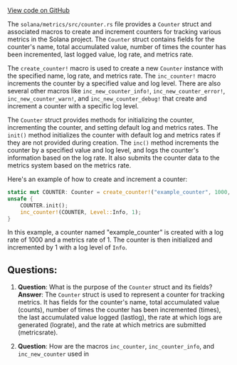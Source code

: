 [View code on GitHub](https://github.com/solana-labs/solana/blob/master/metrics/src/counter.rs)

The `solana/metrics/src/counter.rs` file provides a `Counter` struct and associated macros to create and increment counters for tracking various metrics in the Solana project. The `Counter` struct contains fields for the counter's name, total accumulated value, number of times the counter has been incremented, last logged value, log rate, and metrics rate.

The `create_counter!` macro is used to create a new `Counter` instance with the specified name, log rate, and metrics rate. The `inc_counter!` macro increments the counter by a specified value and log level. There are also several other macros like `inc_new_counter_info!`, `inc_new_counter_error!`, `inc_new_counter_warn!`, and `inc_new_counter_debug!` that create and increment a counter with a specific log level.

The `Counter` struct provides methods for initializing the counter, incrementing the counter, and setting default log and metrics rates. The `init()` method initializes the counter with default log and metrics rates if they are not provided during creation. The `inc()` method increments the counter by a specified value and log level, and logs the counter's information based on the log rate. It also submits the counter data to the metrics system based on the metrics rate.

Here's an example of how to create and increment a counter:

```rust
static mut COUNTER: Counter = create_counter!("example_counter", 1000, 1);
unsafe {
    COUNTER.init();
    inc_counter!(COUNTER, Level::Info, 1);
}
```

In this example, a counter named "example_counter" is created with a log rate of 1000 and a metrics rate of 1. The counter is then initialized and incremented by 1 with a log level of `Info`.
## Questions: 
 1. **Question**: What is the purpose of the `Counter` struct and its fields?
   **Answer**: The `Counter` struct is used to represent a counter for tracking metrics. It has fields for the counter's name, total accumulated value (counts), number of times the counter has been incremented (times), the last accumulated value logged (lastlog), the rate at which logs are generated (lograte), and the rate at which metrics are submitted (metricsrate).

2. **Question**: How are the macros `inc_counter`, `inc_counter_info`, and `inc_new_counter` used in 